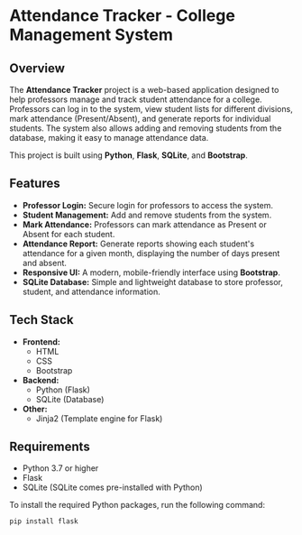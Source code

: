 # Attendance Tracker - College Management System

## Overview
The **Attendance Tracker** project is a web-based application designed to help professors manage and track student attendance for a college. Professors can log in to the system, view student lists for different divisions, mark attendance (Present/Absent), and generate reports for individual students. The system also allows adding and removing students from the database, making it easy to manage attendance data.

This project is built using **Python**, **Flask**, **SQLite**, and **Bootstrap**.

## Features
- **Professor Login:** Secure login for professors to access the system.
- **Student Management:** Add and remove students from the system.
- **Mark Attendance:** Professors can mark attendance as Present or Absent for each student.
- **Attendance Report:** Generate reports showing each student's attendance for a given month, displaying the number of days present and absent.
- **Responsive UI:** A modern, mobile-friendly interface using **Bootstrap**.
- **SQLite Database:** Simple and lightweight database to store professor, student, and attendance information.

## Tech Stack
- **Frontend:**
  - HTML
  - CSS
  - Bootstrap
- **Backend:**
  - Python (Flask)
  - SQLite (Database)
- **Other:**
  - Jinja2 (Template engine for Flask)

## Requirements
- Python 3.7 or higher
- Flask
- SQLite (SQLite comes pre-installed with Python)
  
To install the required Python packages, run the following command:
```bash
pip install flask
